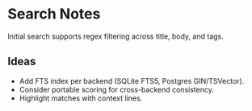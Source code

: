 # Search Notes

Initial search supports regex filtering across title, body, and tags.

## Ideas
- Add FTS index per backend (SQLite FTS5, Postgres GIN/TSVector).
- Consider portable scoring for cross-backend consistency.
- Highlight matches with context lines.

